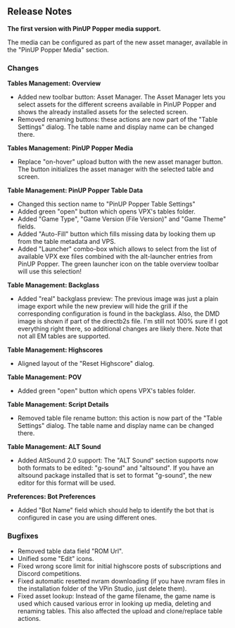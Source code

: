 ## Release Notes

**The first version with PinUP Popper media support.**

The media can be configured as part of the new asset manager, available in the "PinUP Popper Media" section.

### Changes

**Tables Management: Overview**

- Added new toolbar button: Asset Manager. The Asset Manager lets you select assets for the different screens available in PinUP Popper and shows the already installed assets for the selected screen.
- Removed renaming buttons: these actions are now part of the "Table Settings" dialog. The table name and display name can be changed there.

**Tables Management: PinUP Popper Media**

- Replace "on-hover" upload button with the new asset manager button. The button initializes the asset manager with the selected table and screen.

**Table Management: PinUP Popper Table Data**

- Changed this section name to "PinUP Popper Table Settings"
- Added green "open" button which opens VPX's tables folder.
- Added "Game Type", "Game Version (File Version)" and "Game Theme" fields.
- Added "Auto-Fill" button which fills missing data by looking them up from the table metadata and VPS.
- Added "Launcher" combo-box which allows to select from the list of available VPX exe files combined with the alt-launcher entries from PinUP Popper. The green launcher icon on the table overview toolbar will use this selection!

**Table Management: Backglass**

- Added "real" backglass preview: The previous image was just a plain image export while the new preview will hide the grill if the corresponding configuration is found in the backglass. Also, the DMD image is shown if part of the directb2s file. I'm still not 100% sure if I got everything right there, so additional changes are likely there. Note that not all EM tables are supported.

**Table Management: Highscores**

- Aligned layout of the "Reset Highscore" dialog.

**Table Management: POV**

- Added green "open" button which opens VPX's tables folder.

**Table Management: Script Details**

- Removed table file rename button: this action is now part of the "Table Settings" dialog. The table name and display name can be changed there.

**Table Management: ALT Sound**

- Added AltSound 2.0 support: The "ALT Sound" section supports now both formats to be edited: "g-sound" and "altsound". If you have an altsound package installed that is set to format "g-sound", the new editor for this format will be used. 

**Preferences: Bot Preferences**

- Added "Bot Name" field which should help to identify the bot that is configured in case you are using different ones.

### Bugfixes

- Removed table data field "ROM Url".
- Unified some "Edit" icons.
- Fixed wrong score limit for initial highscore posts of subscriptions and Discord competitions.
- Fixed automatic resetted nvram downloading (if you have nvram files in the installation folder of the VPin Studio, just delete them).
- Fixed asset lookup: Instead of the game filename, the game name is used which caused various error in looking up media, deleting and renaming tables. This also affected the upload and clone/replace table actions.